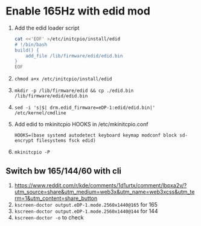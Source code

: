 # Enable 165Hz with edid mod

1. Add the edid loader script

    ```bash
    cat <<'EOF' >/etc/initcpio/install/edid
    # !/bin/bash
    build() {
        add_file /lib/firmware/edid/edid.bin
    }
    EOF
    ```

2. `chmod a+x /etc/initcpio/install/edid`
3. `mkdir -p /lib/firmware/edid && cp ./edid.bin /lib/firmware/edid/edid.bin`
4. `sed -i 's|$| drm.edid_firmware=eDP-1:edid/edid.bin|' /etc/kernel/cmdline`
5. Add edid to mkinitcpio HOOKS in /etc/mkinitcpio.conf

    ```text
    HOOKS=(base systemd autodetect keyboard keymap modconf block sd-encrypt filesystems fsck edid)
    ```

6. `mkinitcpio -P`

## Switch bw 165/144/60 with cli

1. <https://www.reddit.com/r/kde/comments/1d1urtx/comment/lbpxa2v/?utm_source=share&utm_medium=web3x&utm_name=web3xcss&utm_term=1&utm_content=share_button>
2. `kscreen-doctor output.eDP-1.mode.2560x1440@165` for 165
3. `kscreen-doctor output.eDP-1.mode.2560x1440@144` for 144
4. `kscreen-doctor -o` to check
